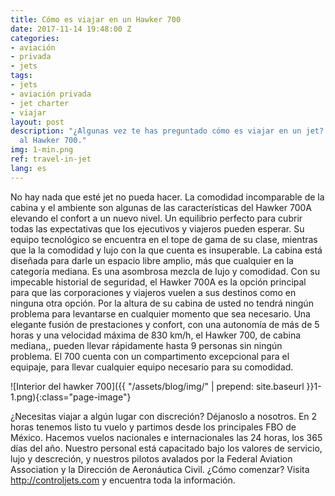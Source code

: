 ```yaml
---
title: Cómo es viajar en un Hawker 700
date: 2017-11-14 19:48:00 Z
categories:
- aviación
- privada
- jets
tags:
- jets
- aviación privada
- jet charter
- viajar
layout: post
description: "¿Algunas vez te has preguntado cómo es viajar en un jet? Te presentamos
  al Hawker 700."
img: 1-min.png
ref: travel-in-jet
lang: es
---
```


No hay nada que esté jet no pueda hacer. La comodidad incomparable de la cabina y el ambiente son algunas de las características del Hawker 700A elevando el confort a un nuevo nivel. Un equilibrio perfecto para cubrir todas las expectativas que los ejecutivos y viajeros pueden esperar.
Su equipo tecnológico se encuentra en el tope de gama de su clase, mientras que la la comodidad y lujo con la que cuenta es insuperable. La cabina está diseñada para darle un espacio libre amplio, más que cualquier en la categoría mediana. Es una asombrosa mezcla de lujo y comodidad. Con su impecable historial de seguridad, el Hawker 700A es la opción principal para que las corporaciones y viajeros vuelen a sus destinos como en ninguna otra opción. Por la altura de su cabina de usted no tendrá ningún problema para levantarse en cualquier momento que sea necesario. Una elegante fusión de prestaciones y confort, con una autonomía de más de 5 horas y una velocidad máxima de 830 km/h, el Hawker 700, de cabina mediana,, pueden llevar rápidamente hasta 9 personas sin ningún problema. El 700 cuenta con un compartimento excepcional para el equipaje, para llevar cualquier equipo necesario para su comodidad.

![Interior del hawker 700]({{ "/assets/blog/img/" | prepend: site.baseurl }}1-1.png){:class="page-image"}

¿Necesitas viajar a algún lugar con discreción? Déjanoslo a nosotros. En 2 horas tenemos listo tu vuelo y partimos desde los principales FBO de México. Hacemos vuelos nacionales e internacionales las 24 horas, los 365 días del año. Nuestro personal está capacitado bajo los valores de servicio, lujo y descreción, y nuestros pilotos avalados por la Federal Aviation Association y la Dirección de Aeronáutica Civil.
¿Cómo comenzar? Visita http://controljets.com y encuentra toda la información.
